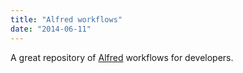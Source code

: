 ```yaml
---
title: "Alfred workflows"
date: "2014-06-11"
---
```


A great repository of [Alfred](http://www.alfredapp.com) workflows for developers.
